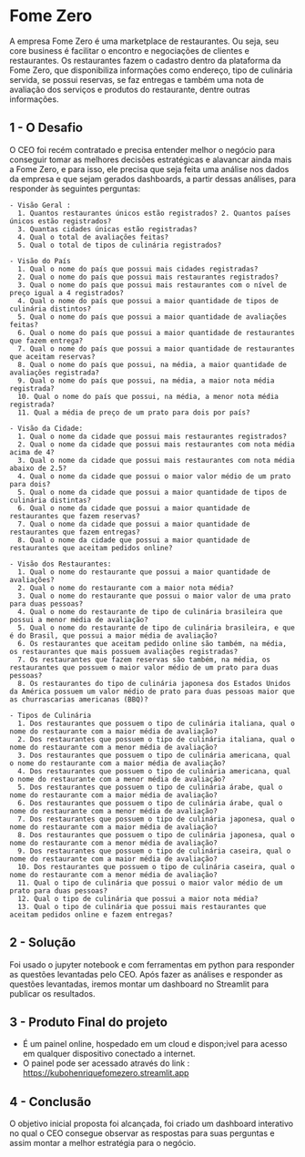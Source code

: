 # Fome Zero

  A empresa Fome Zero é uma marketplace de restaurantes. Ou seja, seu core business é facilitar o encontro e negociações de clientes e restaurantes. Os     restaurantes fazem o cadastro dentro da plataforma da Fome Zero, que disponibiliza informações como endereço, tipo de culinária servida, se possui     reservas, se faz entregas e também uma nota de avaliação dos serviços e produtos do restaurante, dentre outras informações.

## 1 - O Desafio

  O CEO foi recém contratado e precisa entender melhor o negócio para conseguir tomar as melhores decisões estratégicas e alavancar ainda mais a Fome Zero, e para isso, ele precisa que seja feita uma análise nos dados da empresa e que sejam gerados dashboards, a partir dessas análises, para   responder às seguintes perguntas:
    
    - Visão Geral : 
      1. Quantos restaurantes únicos estão registrados? 2. Quantos países únicos estão registrados?
      3. Quantas cidades únicas estão registradas?
      4. Qual o total de avaliações feitas?
      5. Qual o total de tipos de culinária registrados?
      
    - Visão do País
      1. Qual o nome do país que possui mais cidades registradas?
      2. Qual o nome do país que possui mais restaurantes registrados?
      3. Qual o nome do país que possui mais restaurantes com o nível de preço igual a 4 registrados?
      4. Qual o nome do país que possui a maior quantidade de tipos de culinária distintos?
      5. Qual o nome do país que possui a maior quantidade de avaliações feitas?
      6. Qual o nome do país que possui a maior quantidade de restaurantes que fazem entrega?
      7. Qual o nome do país que possui a maior quantidade de restaurantes que aceitam reservas?
      8. Qual o nome do país que possui, na média, a maior quantidade de avaliações registrada?
      9. Qual o nome do país que possui, na média, a maior nota média registrada? 
      10. Qual o nome do país que possui, na média, a menor nota média registrada? 
      11. Qual a média de preço de um prato para dois por país?
      
    - Visão da Cidade:
      1. Qual o nome da cidade que possui mais restaurantes registrados?
      2. Qual o nome da cidade que possui mais restaurantes com nota média acima de 4?
      3. Qual o nome da cidade que possui mais restaurantes com nota média abaixo de 2.5?
      4. Qual o nome da cidade que possui o maior valor médio de um prato para dois?
      5. Qual o nome da cidade que possui a maior quantidade de tipos de culinária distintas?
      6. Qual o nome da cidade que possui a maior quantidade de restaurantes que fazem reservas?
      7. Qual o nome da cidade que possui a maior quantidade de restaurantes que fazem entregas?
      8. Qual o nome da cidade que possui a maior quantidade de restaurantes que aceitam pedidos online?

    - Visão dos Restaurantes:
      1. Qual o nome do restaurante que possui a maior quantidade de avaliações?
      2. Qual o nome do restaurante com a maior nota média?
      3. Qual o nome do restaurante que possui o maior valor de uma prato para duas pessoas?
      4. Qual o nome do restaurante de tipo de culinária brasileira que possui a menor média de avaliação?
      5. Qual o nome do restaurante de tipo de culinária brasileira, e que é do Brasil, que possui a maior média de avaliação?
      6. Os restaurantes que aceitam pedido online são também, na média, os restaurantes que mais possuem avaliações registradas?
      7. Os restaurantes que fazem reservas são também, na média, os restaurantes que possuem o maior valor médio de um prato para duas pessoas?
      8. Os restaurantes do tipo de culinária japonesa dos Estados Unidos da América possuem um valor médio de prato para duas pessoas maior que as churrascarias americanas (BBQ)?
      
    - Tipos de Culinária
      1. Dos restaurantes que possuem o tipo de culinária italiana, qual o nome do restaurante com a maior média de avaliação?
      2. Dos restaurantes que possuem o tipo de culinária italiana, qual o nome do restaurante com a menor média de avaliação?
      3. Dos restaurantes que possuem o tipo de culinária americana, qual o nome do restaurante com a maior média de avaliação?
      4. Dos restaurantes que possuem o tipo de culinária americana, qual o nome do restaurante com a menor média de avaliação?
      5. Dos restaurantes que possuem o tipo de culinária árabe, qual o nome do restaurante com a maior média de avaliação?
      6. Dos restaurantes que possuem o tipo de culinária árabe, qual o nome do restaurante com a menor média de avaliação?
      7. Dos restaurantes que possuem o tipo de culinária japonesa, qual o nome do restaurante com a maior média de avaliação?
      8. Dos restaurantes que possuem o tipo de culinária japonesa, qual o nome do restaurante com a menor média de avaliação?
      9. Dos restaurantes que possuem o tipo de culinária caseira, qual o nome do restaurante com a maior média de avaliação?
      10. Dos restaurantes que possuem o tipo de culinária caseira, qual o nome do restaurante com a menor média de avaliação?
      11. Qual o tipo de culinária que possui o maior valor médio de um prato para duas pessoas?
      12. Qual o tipo de culinária que possui a maior nota média?
      13. Qual o tipo de culinária que possui mais restaurantes que aceitam pedidos online e fazem entregas?
 
## 2 - Solução
  
  Foi usado o jupyter notebook e com ferramentas em python para responder as questões levantadas pelo CEO.
  Após fazer as análises e responder as questões levantadas, iremos montar um dashboard no Streamlit para publicar os resultados.
  
## 3 - Produto Final do projeto

  - É um painel online, hospedado em um cloud e dispon;ivel para acesso em qualquer dispositivo conectado a internet.
  - O painel pode ser acessado através do link : <https://kubohenriquefomezero.streamlit.app>

## 4 - Conclusão

  O objetivo inicial proposta foi alcançada, foi criado um dashboard interativo no qual o CEO consegue observar as respostas para suas perguntas e assim montar a melhor estratégia para o negócio.
